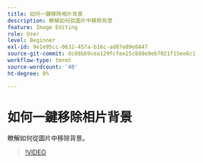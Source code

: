 ```yaml
---
title: 如何一鍵移除相片背景
description: 瞭解如何從圖片中移除背景
feature: Image Editing
role: User
level: Beginner
exl-id: 9e1e95cc-0632-457a-b16c-ad87e89e8447
source-git-commit: dc08bb9cea129fcfee25c888e9eb7021f15ee6c1
workflow-type: tm+mt
source-wordcount: '40'
ht-degree: 0%

---
```


# 如何一鍵移除相片背景

瞭解如何從圖片中移除背景。

>[!VIDEO](https://video.tv.adobe.com/v/3423769?quality=12&learn=on&hidetitle=true)
